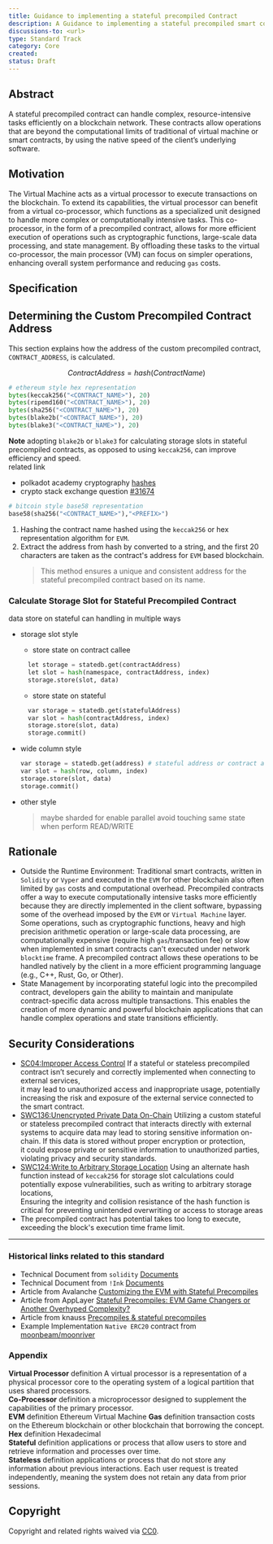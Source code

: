 ```yaml
---
title: Guidance to implementing a stateful precompiled Contract
description: A Guidance to implementing a stateful precompiled smart contract for executing complexity task.
discussions-to: <url>
type: Standard Track
category: Core
created: 
status: Draft
---
```


## Abstract

A stateful precompiled contract can handle complex, resource-intensive tasks efficiently on a blockchain network. These contracts allow operations that are beyond the computational limits of traditional of virtual machine or smart contracts, by using the native speed of the client’s underlying software.

## Motivation

The Virtual Machine acts as a virtual processor to execute transactions on the blockchain. To extend its capabilities, the virtual processor can benefit from a virtual co-processor, which functions as a specialized unit designed to handle more complex or computationally intensive tasks. This co-processor, in the form of a precompiled contract, allows for more efficient execution of operations such as cryptographic functions, large-scale data processing, and state management. By offloading these tasks to the virtual co-processor, the main processor (VM) can focus on simpler operations, enhancing overall system performance and reducing `gas` costs.

## Specification

## Determining the Custom Precompiled Contract Address

This section explains how the address of the custom precompiled contract, `CONTRACT_ADDRESS`, is calculated.

<div align="center">

$ContractAddress = hash(ContractName)$

</div>

```python
# ethereum style hex representation
bytes(keccak256("<CONTRACT_NAME>"), 20)
bytes(ripemd160("<CONTRACT_NAME>"), 20)
bytes(sha256("<CONTRACT_NAME>"), 20)
bytes(blake2b("<CONTRACT_NAME>"), 20)
bytes(blake3("<CONTRACT_NAME>"), 20)
```

**Note** adopting `blake2b` or `blake3` for calculating storage slots in stateful precompiled contracts, as opposed to using `keccak256`, can improve efficiency and speed.  
 related link

- polkadot academy cryptography [hashes](https://polkadot-blockchain-academy.github.io/pba-book/cryptography/hashes/page.html)
- crypto stack exchange question [#31674](https://crypto.stackexchange.com/questions/31674/what-advantages-does-keccak-sha-3-have-over-blake2)

```python
# bitcoin style base58 representation
base58(sha256("<CONTRACT_NAME>"),"<PREFIX>")
```

1. Hashing the contract name hashed using the `keccak256` or hex representation algorithm for `EVM`.
2. Extract the address from hash by converted to a string, and the first 20 characters are taken as the contract's address for `EVM` based blockchain.
   > This method ensures a unique and consistent address for the stateful precompiled contract based on its name.

### Calculate Storage Slot for Stateful Precompiled Contract

data store on stateful can handling in multiple ways

- storage slot style
  - store state on contract callee
  ```python
    let storage = statedb.get(contractAddress)
    let slot = hash(namespace, contractAddress, index)
    storage.store(slot, data)
  ```
  - store state on stateful
  ```python
    var storage = statedb.get(statefulAddress)
    var slot = hash(contractAddress, index)
    storage.store(slot, data)
    storage.commit()
  ```
- wide column style

  ```python
  var storage = statedb.get(address) # stateful address or contract address
  var slot = hash(row, column, index)
  storage.store(slot, data)
  storage.commit()
  ```

- other style
  > maybe sharded for enable parallel avoid touching same state when perform READ/WRITE

## Rationale

- Outside the Runtime Environment: Traditional smart contracts, written in `Solidity` or `Vyper` and executed in the `EVM` for other blockchain also often limited by `gas` costs and computational overhead. Precompiled contracts offer a way to execute computationally intensive tasks more efficiently because they are directly implemented in the client software, bypassing some of the overhead imposed by the `EVM` or `Virtual Machine` layer. Some operations, such as cryptographic functions, heavy and high precision arithmetic operation or large-scale data processing, are computationally expensive (require high `gas`/transaction fee) or slow when implemented in smart contracts can't executed under network `blocktime` frame. A precompiled contract allows these operations to be handled natively by the client in a more efficient programming language (e.g., C++, Rust, Go, or Other).
- State Management by incorporating stateful logic into the precompiled contract, developers gain the ability to maintain and manipulate contract-specific data across multiple transactions. This enables the creation of more dynamic and powerful blockchain applications that can handle complex operations and state transitions efficiently.


## Security Considerations

- [SC04:Improper Access Control](https://owasp.org/www-project-smart-contract-top-10/2023/en/src/SC04-access-control-vulnerabilities.html) If a stateful or stateless precompiled contract isn’t securely and correctly implemented when connecting to external services,  
  it may lead to unauthorized access and inappropriate usage, potentially increasing the risk and exposure of the external service connected to the smart contract.
- [SWC136:Unencrypted Private Data On-Chain](https://swcregistry.io/docs/SWC-136/) Utilizing a custom stateful or stateless precompiled contract that interacts directly with external systems to acquire data may lead to storing sensitive information on-chain. If this data is stored without proper encryption or protection,  
  it could expose private or sensitive information to unauthorized parties, violating privacy and security standards.
- [SWC124:Write to Arbitrary Storage Location](https://swcregistry.io/docs/SWC-124/) Using an alternate hash function instead of `keccak256` for storage slot calculations could potentially expose vulnerabilities, such as writing to arbitrary storage locations,  
  Ensuring the integrity and collision resistance of the hash function is critical for preventing unintended overwriting or access to storage areas
- The precompiled contract has potential takes too long to execute, exceeding the block's execution time frame limit.

---

### Historical links related to this standard

- Technical Document from `solidity` [Documents](https://docs.soliditylang.org/en/latest/internals/layout_in_storage.html)
- Technical Document from `!Ink` [Documents](https://use.ink/4.x/datastructures/storage-layout)
- Article from Avalanche [Customizing the EVM with Stateful Precompiles](https://medium.com/avalancheavax/customizing-the-evm-with-stateful-precompiles-f44a34f39efd)
- Article from AppLayer [Stateful Precompiles: EVM Game Changers or Another Overhyped Complexity?](https://medium.com/@AppLayerLabs/stateful-precompiles-evm-game-changers-or-another-overhyped-complexity-b064145b290e)
- Article from knauss [Precompiles & stateful precompiles](https://knauss.dev/posts/sixteenth-post/)
- Example Implementation `Native ERC20` contract from [moonbeam/moonriver](https://docs.moonbeam.network/builders/ethereum/precompiles/ux/erc20/)

### Appendix

**Virtual Processor** definition A virtual processor is a representation of a physical processor core to the operating system of a logical partition that uses shared processors.  
**Co-Processor** definition a microprocessor designed to supplement the capabilities of the primary processor.  
**EVM** definition Ethereum Virtual Machine
**Gas** definition transaction costs on the Ethereum blockchain or other blockchain that borrowing the concept.  
**Hex** definition Hexadecimal  
**Stateful** definition applications or process that allow users to store and retrieve information and processes over time.  
**Stateless** definition applications or process that do not store any information about previous interactions. Each user request is treated independently, meaning the system does not retain any data from prior sessions.

## Copyright

Copyright and related rights waived via [CC0]().
